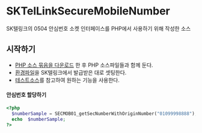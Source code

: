 # SKTelLinkSecureMobileNumber
SK텔링크의 0504 안심번호 소켓 인터페이스를 PHP에서 사용하기 위해 작성한 소스


## 시작하기
- [PHP 소스 묶음을 다운로드](https://github.com/whiteday910/SKTelLinkSecureMobileNumber/archive/master.zip) 한 후 PHP 소스파일들과 함께 둔다.
- [환경파일](https://github.com/whiteday910/SKTelLinkSecureMobileNumber/blob/master/config.php)을 SK텔링크에서 발급받은 대로 셋팅한다.
- [테스트소스](https://github.com/whiteday910/SKTelLinkSecureMobileNumber/blob/master/test.php)를 참고하여 원하는 기능을 사용한다.

#### 안심번호 할당하기
```php
<?php
  $numberSample = SECMOB01_getSecNumberWithOriginNumber("01099998888");
  echo  $numberSample;
?>
```
